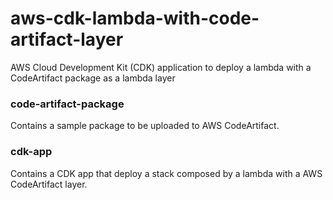 # aws-cdk-lambda-with-code-artifact-layer

AWS Cloud Development Kit (CDK) application to deploy a lambda with a CodeArtifact package as a lambda layer 

### code-artifact-package

Contains a sample package to be uploaded to AWS CodeArtifact.

### cdk-app

Contains a CDK app that deploy a stack composed by a lambda with a AWS CodeArtifact layer.
